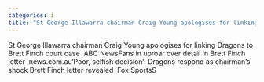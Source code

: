 ```yaml
---
categories: i
title: "St George Illawarra chairman Craig Young apologises for linking Dragons to Brett Finch court case  ABC News"
---
```

St George Illawarra chairman Craig Young apologises for linking Dragons to Brett Finch court case&nbsp;&nbsp;ABC NewsFans in uproar over detail in Brett Finch letter&nbsp;&nbsp;news.com.au‘Poor, selfish decision’: Dragons respond as chairman’s shock Brett Finch letter revealed&nbsp;&nbsp;Fox SportsS